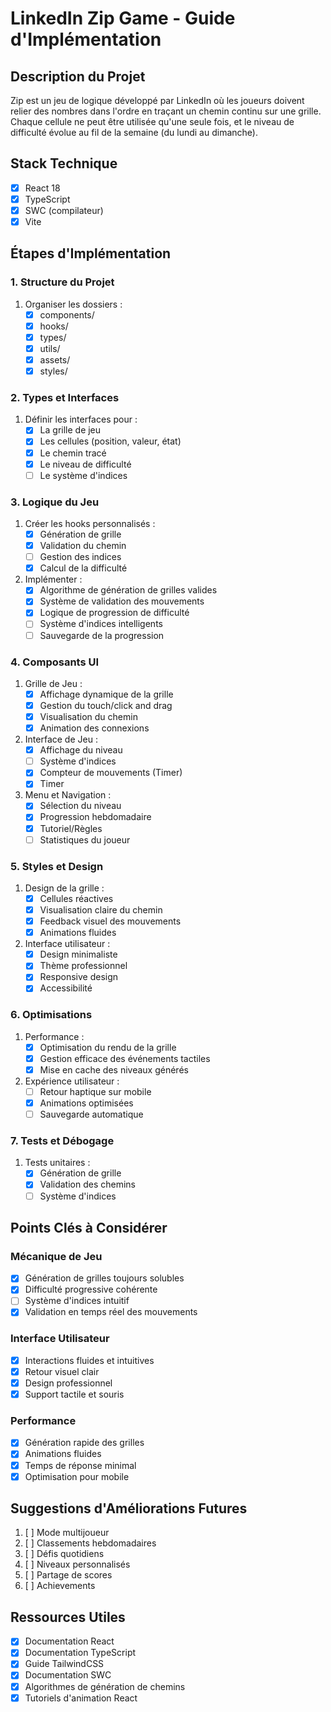 # LinkedIn Zip Game - Guide d'Implémentation

## Description du Projet
Zip est un jeu de logique développé par LinkedIn où les joueurs doivent relier des nombres dans l'ordre en traçant un chemin continu sur une grille. Chaque cellule ne peut être utilisée qu'une seule fois, et le niveau de difficulté évolue au fil de la semaine (du lundi au dimanche).

## Stack Technique
- [x] React 18
- [x] TypeScript
- [x] SWC (compilateur)
- [x] Vite

## Étapes d'Implémentation

### 1. Structure du Projet
1. Organiser les dossiers :
   - [x] components/
   - [x] hooks/
   - [x] types/
   - [x] utils/
   - [x] assets/
   - [x] styles/

### 2. Types et Interfaces
1. Définir les interfaces pour :
   - [x] La grille de jeu
   - [x] Les cellules (position, valeur, état)
   - [x] Le chemin tracé
   - [x] Le niveau de difficulté
   - [ ] Le système d'indices

### 3. Logique du Jeu
1. Créer les hooks personnalisés :
   - [x] Génération de grille
   - [x] Validation du chemin
   - [ ] Gestion des indices
   - [x] Calcul de la difficulté

2. Implémenter :
   - [x] Algorithme de génération de grilles valides
   - [x] Système de validation des mouvements
   - [x] Logique de progression de difficulté
   - [ ] Système d'indices intelligents
   - [ ] Sauvegarde de la progression

### 4. Composants UI
1. Grille de Jeu :
   - [x] Affichage dynamique de la grille
   - [x] Gestion du touch/click and drag
   - [x] Visualisation du chemin
   - [x] Animation des connexions

2. Interface de Jeu :
   - [x] Affichage du niveau
   - [ ] Système d'indices
   - [x] Compteur de mouvements (Timer)
   - [x] Timer

3. Menu et Navigation :
   - [x] Sélection du niveau
   - [x] Progression hebdomadaire
   - [x] Tutoriel/Règles
   - [ ] Statistiques du joueur

### 5. Styles et Design
1. Design de la grille :
   - [x] Cellules réactives
   - [x] Visualisation claire du chemin
   - [x] Feedback visuel des mouvements
   - [x] Animations fluides

2. Interface utilisateur :
   - [x] Design minimaliste
   - [x] Thème professionnel
   - [x] Responsive design
   - [x] Accessibilité

### 6. Optimisations
1. Performance :
   - [x] Optimisation du rendu de la grille
   - [x] Gestion efficace des événements tactiles
   - [x] Mise en cache des niveaux générés

2. Expérience utilisateur :
   - [ ] Retour haptique sur mobile
   - [x] Animations optimisées
   - [ ] Sauvegarde automatique

### 7. Tests et Débogage
1. Tests unitaires :
   - [x] Génération de grille
   - [x] Validation des chemins
   - [ ] Système d'indices

## Points Clés à Considérer

### Mécanique de Jeu
- [x] Génération de grilles toujours solubles
- [x] Difficulté progressive cohérente
- [ ] Système d'indices intuitif
- [x] Validation en temps réel des mouvements

### Interface Utilisateur
- [x] Interactions fluides et intuitives
- [x] Retour visuel clair
- [x] Design professionnel
- [x] Support tactile et souris

### Performance
- [x] Génération rapide des grilles
- [x] Animations fluides
- [x] Temps de réponse minimal
- [x] Optimisation pour mobile

## Suggestions d'Améliorations Futures
1. [ ] Mode multijoueur
2. [ ] Classements hebdomadaires
3. [ ] Défis quotidiens
4. [ ] Niveaux personnalisés
5. [ ] Partage de scores
6. [ ] Achievements

## Ressources Utiles
- [x] Documentation React
- [x] Documentation TypeScript
- [x] Guide TailwindCSS
- [x] Documentation SWC
- [x] Algorithmes de génération de chemins
- [x] Tutoriels d'animation React